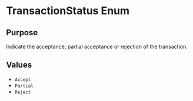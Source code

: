 # TransactionStatus Enum

## Purpose

Indicate the acceptance, partial acceptance or rejection of the transaction.

## Values

- `Accept`
- `Partial`
- `Reject`